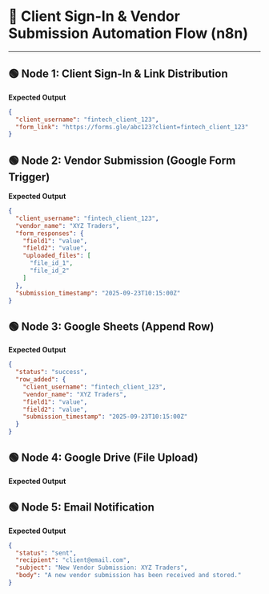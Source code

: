# 📌 Client Sign-In & Vendor Submission Automation Flow (n8n)

---

## 🟢 Node 1: Client Sign-In & Link Distribution
**Expected Output**
```json
{
  "client_username": "fintech_client_123",
  "form_link": "https://forms.gle/abc123?client=fintech_client_123"
}
```
## 🟢 Node 2: Vendor Submission (Google Form Trigger)
**Expected Output**
```json
{
  "client_username": "fintech_client_123",
  "vendor_name": "XYZ Traders",
  "form_responses": {
    "field1": "value",
    "field2": "value",
    "uploaded_files": [
      "file_id_1",
      "file_id_2"
    ]
  },
  "submission_timestamp": "2025-09-23T10:15:00Z"
}
```
## 🟢 Node 3: Google Sheets (Append Row)
**Expected Output**
```json
{
  "status": "success",
  "row_added": {
    "client_username": "fintech_client_123",
    "vendor_name": "XYZ Traders",
    "field1": "value",
    "field2": "value",
    "submission_timestamp": "2025-09-23T10:15:00Z"
  }
}
```
## 🟢 Node 4: Google Drive (File Upload)
**Expected Output**

## 🟢 Node 5: Email Notification
**Expected Output**
```json
{
  "status": "sent",
  "recipient": "client@email.com",
  "subject": "New Vendor Submission: XYZ Traders",
  "body": "A new vendor submission has been received and stored."
}
```

